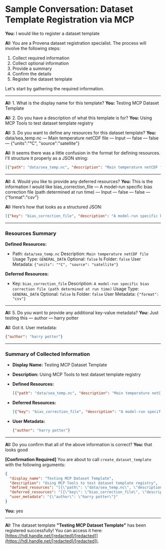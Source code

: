 
# Sample Conversation: Dataset Template Registration via MCP

**You:** I would like to register a dataset template

**AI:** You are a Provena dataset registration specialist. The process will involve the following steps:

1. Collect required information
2. Collect optional information
3. Provide a summary
4. Confirm the details
5. Register the dataset template

Let's start by gathering the required information.

---

**AI:** 1. What is the display name for this template?
**You:** Testing MCP Dataset Template

**AI:** 2. Do you have a description of what this template is for?
**You:** Using MCP Tools to test dataset template registry

**AI:** 3. Do you want to define any resources for this dataset template?
**You:**
data/sea_temp.nc — Main temperature netCDF file — Input — false — false — {"units":"°C", "source":"satellite"}

**AI:** It seems there was a little confusion in the format for defining resources. I'll structure it properly as a JSON string:

```json
[{"path": "data/sea_temp.nc", "description": "Main temperature netCDF file", "usage_type": "GENERAL_DATA", "optional": false, "is_folder": false, "user_metadata": {"units": "°C", "source": "satellite"}}]
```

---

**AI:** 4. Would you like to provide any deferred resources?
**You:** This is the information I would like bias_correction_file — A model-run specific bias correction file (path determined at run time) — Input — false — false — {"format":"csv"}

**AI:** Here’s how that looks as a structured JSON:

```json
[{"key": "bias_correction_file", "description": "A model-run specific bias correction file (path determined at run time)", "usage_type": "GENERAL_DATA", "optional": false, "is_folder": false, "user_metadata": {"format": "csv"}}]
```

---

### Resources Summary

**Defined Resources:**

* Path: `data/sea_temp.nc`
  Description: `Main temperature netCDF file`
  Usage Type: `GENERAL_DATA`
  Optional: `false`
  Is Folder: `false`
  User Metadata: `{"units": "°C", "source": "satellite"}`

**Deferred Resources:**

* Key: `bias_correction_file`
  Description: `A model-run specific bias correction file (path determined at run time)`
  Usage Type: `GENERAL_DATA`
  Optional: `false`
  Is Folder: `false`
  User Metadata: `{"format": "csv"}`

---

**AI:** 5. Do you want to provide any additional key-value metadata?
**You:** Just testing this — author — harry potter

**AI:** Got it. User metadata:

```json
{"author": "harry potter"}
```

---

### Summary of Collected Information

* **Display Name:** Testing MCP Dataset Template
* **Description:** Using MCP Tools to test dataset template registry
* **Defined Resources:**

  ```json
  [{"path": "data/sea_temp.nc", "description": "Main temperature netCDF file", "usage_type": "GENERAL_DATA", "optional": false, "is_folder": false, "user_metadata": {"units": "°C", "source": "satellite"}}]
  ```
* **Deferred Resources:**

  ```json
  [{"key": "bias_correction_file", "description": "A model-run specific bias correction file (path determined at run time)", "usage_type": "GENERAL_DATA", "optional": false, "is_folder": false, "user_metadata": {"format": "csv"}}]
  ```
* **User Metadata:**

  ```json
  {"author": "harry potter"}
  ```

---

**AI:** Do you confirm that all of the above information is correct?
**You:** that looks good

**[Confirmation Required]**
You are about to call `create_dataset_template` with the following arguments:

```json
{
  "display_name": "Testing MCP Dataset Template",
  "description": "Using MCP Tools to test dataset template registry",
  "defined_resources": "[{\"path\": \"data/sea_temp.nc\", \"description\": \"Main temperature netCDF file\", \"usage_type\": \"GENERAL_DATA\", \"optional\": false, \"is_folder\": false, \"user_metadata\": {\"units\": \"°C\", \"source\": \"satellite\"}}]",
  "deferred_resources": "[{\"key\": \"bias_correction_file\", \"description\": \"A model-run specific bias correction file (path determined at run time)\", \"usage_type\": \"GENERAL_DATA\", \"optional\": false, \"is_folder\": false, \"user_metadata\": {\"format\": \"csv\"}}]",
  "user_metadata": "{\"author\": \"harry potter\"}"
}
```

**You:** yes

---

**AI:** The dataset template **"Testing MCP Dataset Template"** has been registered successfully!
You can access it here: [https://hdl.handle.net/[redacted]/[redacted]](https://hdl.handle.net/[redacted]/[redacted]).
